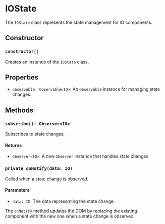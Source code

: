 # IOState

The `IOState` class represents the state management for IO components.

## Constructor

### `constructor()`

Creates an instance of the `IOState` class.

## Properties

- `observable: Observable<IO>`: An `Observable` instance for managing state changes.

## Methods

### `subscribe(): Observer<IO>`

Subscribes to state changes.

#### Returns

- `Observer<IO>`: A new `Observer` instance that handles state changes.

### `private onNotify(data: IO)`

Called when a state change is observed.

#### Parameters

- `data: IO`: The data representing the state change.

The `onNotify` method updates the DOM by replacing the existing component with the new one when a state change is observed.
